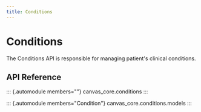 ```yaml
---
title: Conditions
---
```


# Conditions

The Conditions API is responsible for managing patient\'s clinical
conditions.

## API Reference

::: {.automodule members=""}
canvas_core.conditions
:::

::: {.automodule members="Condition"}
canvas_core.conditions.models
:::
